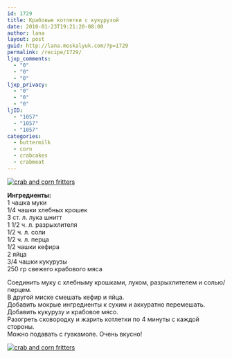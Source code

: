 ```yaml
---
id: 1729
title: Крабовые котлетки с кукурузой
date: 2010-01-23T19:21:20-08:00
author: lana
layout: post
guid: http://lana.moskalyuk.com/?p=1729
permalink: /recipe/1729/
ljxp_comments:
  - "0"
  - "0"
  - "0"
ljxp_privacy:
  - "0"
  - "0"
  - "0"
ljID:
  - "1057"
  - "1057"
  - "1057"
categories:
  - buttermilk
  - corn
  - crabcakes
  - crabmeat
---
```

<a class="flickr-image alignnone" title="crab and corn fritters" href="http://www.flickr.com/photos/67405678@N00/4298600044/" target="_blank"><img src="http://farm5.static.flickr.com/4044/4298600044_caa4c3bb7a.jpg" alt="crab and corn fritters" /></a>

**Ингредиенты:**  
1 чашка муки  
1/4 чашки хлебных крошек  
3 ст. л. лука шнитт  
1 1/2 ч. л. разрыхлителя  
1/2 ч. л. соли  
1/2 ч. л. перца  
1/2 чашки кефира  
2 яйца  
3/4 чашки кукурузы  
250 гр свежего крабового мяса

Соединить муку с хлебныму крошками, луком, разрыхлителем и солью/перцем.  
В другой миске смешать кефир и яйца.  
Добавить мокрые ингредиенты к сухим и аккуратно перемешать.  
Добавить кукурузу и крабовое мясо.  
Разогреть сковородку и жарить котлетки по 4 минуты с каждой стороны.  
Можно подавать с гуакамоле. Очень вкусно!

<a class="flickr-image alignnone" title="crab and corn fritters" href="http://www.flickr.com/photos/67405678@N00/4297854001/" target="_blank"><img src="http://farm3.static.flickr.com/2699/4297854001_cc7f659719.jpg" alt="crab and corn fritters" /></a>